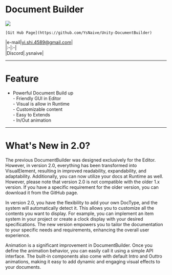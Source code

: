 # Document Builder

![](https://drive.google.com/uc?id=135flwh2lTftow6tz-3X4HIfEhRgrbNLR)

	[Git Hub Page](https://github.com/YsNaive/Unity-DocumentBuilder)

|e-mail|yi.shi.4589@gmail.com|<br>
|:-|:-|<br>
|Discord|.ysnaive|


---

# Feature

- Powerful Document Build up<br>- Friendly GUI in Editor<br>- Visual is allow in Runtime<br>- Customizable content<br>- Easy to Extends<br>- In/Out animation


---

# What's New in 2.0?

The previous DocumentBuilder was designed exclusively for the Editor. However, in version 2.0, everything has been transformed into VisualElement, resulting in improved readability, expandability, and adaptability. Additionally, you can now utilize your docs at Runtime as well. However, please note that version 2.0 is not compatible with the older 1.x version. If you have a specific requirement for the older version, you can download it from the GitHub page.

In version 2.0, you have the flexibility to add your own DocType, and the system will automatically detect it. This allows you to customize all the contents you want to display. For example, you can implement an item system in your project or create a clock display with your desired specifications. The new version empowers you to tailor the documentation to your specific needs and requirements, enhancing the overall user experience.

Animation is a significant improvement in DocumentBuilder. Once you define the animation behavior, you can easily call it using a simple API interface. The built-in components also come with default Intro and Outtro animations, making it easy to add dynamic and engaging visual effects to your documents.

